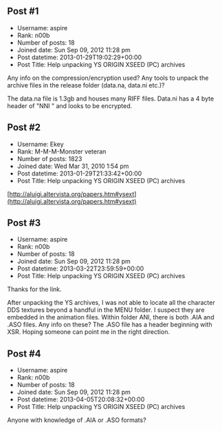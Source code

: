 ## Post #1
- Username: aspire
- Rank: n00b
- Number of posts: 18
- Joined date: Sun Sep 09, 2012 11:28 pm
- Post datetime: 2013-01-29T19:02:29+00:00
- Post Title: Help unpacking YS ORIGIN XSEED (PC) archives

Any info on the compression/encryption used? Any tools to unpack the archive files in the release folder (data.na, data.ni etc.)? 

The data.na file is 1.3gb and houses many RIFF files. Data.ni has a 4 byte header of "NNI " and looks to be encrypted.
## Post #2
- Username: Ekey
- Rank: M-M-M-Monster veteran
- Number of posts: 1823
- Joined date: Wed Mar 31, 2010 1:54 pm
- Post datetime: 2013-01-29T21:33:42+00:00
- Post Title: Help unpacking YS ORIGIN XSEED (PC) archives

[http://aluigi.altervista.org/papers.htm#ysext](http://aluigi.altervista.org/papers.htm#ysext)
## Post #3
- Username: aspire
- Rank: n00b
- Number of posts: 18
- Joined date: Sun Sep 09, 2012 11:28 pm
- Post datetime: 2013-03-22T23:59:59+00:00
- Post Title: Help unpacking YS ORIGIN XSEED (PC) archives

Thanks for the link.

After unpacking the YS archives, I was not able to locate all the character DDS textures beyond a handful in the MENU folder. I suspect they are embedded in the animation files.  Within folder ANI, there is both .AIA and .ASO files. Any info on these? The .ASO file has a header beginning with XSR. Hoping someone can point me in the right direction.
## Post #4
- Username: aspire
- Rank: n00b
- Number of posts: 18
- Joined date: Sun Sep 09, 2012 11:28 pm
- Post datetime: 2013-04-05T20:08:32+00:00
- Post Title: Help unpacking YS ORIGIN XSEED (PC) archives

Anyone with knowledge of .AIA or .ASO formats?
